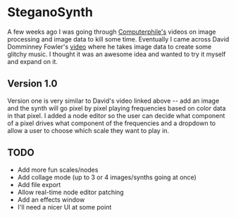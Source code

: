 SteganoSynth
============

A few weeks ago I was going through [Computerphile's](https://www.youtube.com/channel/UC9-y-6csu5WGm29I7JiwpnA) videos on image processing and image data to kill some time. Eventually I came across David Domminney Fowler's [video](https://www.youtube.com/watch?v=c4cKlez0OCM) where he takes image data to create some glitchy music. I thought it was an awesome idea and wanted to try it myself and expand on it.

Version 1.0
-----------
Version one is very similar to David's video linked above -- add an image and the synth will go pixel by pixel playing frequencies based on color data in that pixel. I added a node editor so the user can decide what component of a pixel drives what component of the frequencies and a dropdown to allow a user to choose which scale they want to play in.

TODO
----
+ Add more fun scales/nodes
+ Add collage mode (up to 3 or 4 images/synths going at once)
+ Add file export
+ Allow real-time node editor patching
+ Add an effects window
+ I'll need a nicer UI at some point